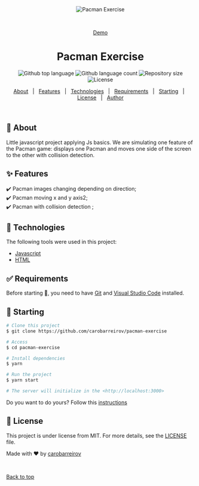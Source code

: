 <div align="center" id="top"> 
  <img src="./images/PacMan1" alt="Pacman Exercise" />

&#xa0;

<a href="https://carobarreirov.github.io/pacman-exercise/">Demo</a>

</div>

<h1 align="center">Pacman Exercise</h1>

<p align="center">
  <img alt="Github top language" src="https://img.shields.io/github/languages/top/carobarreirov/pacman-exercise?color=56BEB8">

  <img alt="Github language count" src="https://img.shields.io/github/languages/count/carobarreirov/pacman-exercise?color=56BEB8">

  <img alt="Repository size" src="https://img.shields.io/github/repo-size/carobarreirov/pacman-exercise?color=56BEB8">

  <img alt="License" src="https://img.shields.io/github/license/carobarreirov/pacman-exercise?color=56BEB8">
</p>

<!-- Status -->

<!-- <h4 align="center">
	🚧  Pacman Exercise 🚀 Under construction...  🚧
</h4>

<hr> -->

<p align="center">
  <a href="#dart-about">About</a> &#xa0; | &#xa0; 
  <a href="#sparkles-features">Features</a> &#xa0; | &#xa0;
  <a href="#rocket-technologies">Technologies</a> &#xa0; | &#xa0;
  <a href="#white_check_mark-requirements">Requirements</a> &#xa0; | &#xa0;
  <a href="#checkered_flag-starting">Starting</a> &#xa0; | &#xa0;
  <a href="#memo-license">License</a> &#xa0; | &#xa0;
  <a href="https://github.com/{{YOUR_GITHUB_USERNAME}}" target="_blank">Author</a>
</p>

<br>

## :dart: About

Little javascript project applying Js basics. We are simulating one feature of the Pacman game: displays one Pacman and moves one side of the screen to the other with collision detection.

## :sparkles: Features

:heavy_check_mark: Pacman images changing depending on direction;\
:heavy_check_mark: Pacman moving x and y axis2;\
:heavy_check_mark: Pacman with collision detection ;

## :rocket: Technologies

The following tools were used in this project:

- [Javascript](https://javascript.com/)
- [HTML](https://html.com/)

## :white_check_mark: Requirements

Before starting :checkered_flag:, you need to have [Git](https://git-scm.com) and [Visual Studio Code](https://code.visualstudio.com/) installed.

## :checkered_flag: Starting

```bash
# Clone this project
$ git clone https://github.com/carobarreirov/pacman-exercise

# Access
$ cd pacman-exercise

# Install dependencies
$ yarn

# Run the project
$ yarn start

# The server will initialize in the <http://localhost:3000>
```

Do you want to do yours? Follow this [instructions](https://carobarreirov.github.io/pacman-movement/)

## :memo: License

This project is under license from MIT. For more details, see the [LICENSE](LICENSE.md) file.

Made with :heart: by <a href="https://github.com/carobarreirov" target="_blank">carobarreirov</a>

&#xa0;

<a href="#top">Back to top</a>

